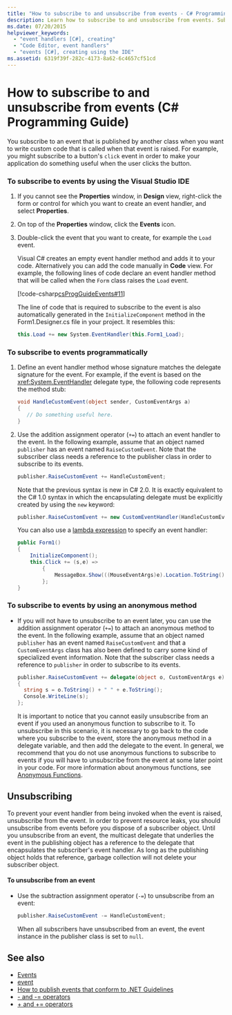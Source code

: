 ```yaml
---
title: "How to subscribe to and unsubscribe from events - C# Programming Guide"
description: Learn how to subscribe to and unsubscribe from events. Subscribe to events using the Visual Studio IDE, programmatically, or using an anonymous method.
ms.date: 07/20/2015
helpviewer_keywords: 
  - "event handlers [C#], creating"
  - "Code Editor, event handlers"
  - "events [C#], creating using the IDE"
ms.assetid: 6319f39f-282c-4173-8a62-6c4657cf51cd
---
```

# How to subscribe to and unsubscribe from events (C# Programming Guide)
You subscribe to an event that is published by another class when you want to write custom code that is called when that event is raised. For example, you might subscribe to a button's `click` event in order to make your application do something useful when the user clicks the button.  
  
### To subscribe to events by using the Visual Studio IDE  
  
1. If you cannot see the **Properties** window, in **Design** view, right-click the form or control for which you want to create an event handler, and select **Properties**.  
  
2. On top of the **Properties** window, click the **Events** icon.  
  
3. Double-click the event that you want to create, for example the `Load` event.  
  
     Visual C# creates an empty event handler method and adds it to your code. Alternatively you can add the code manually in **Code** view. For example, the following lines of code declare an event handler method that will be called when the `Form` class raises the `Load` event.  
  
     [!code-csharp[csProgGuideEvents#11](~/samples/snippets/csharp/VS_Snippets_VBCSharp/csProgGuideEvents/CS/Events.cs#11)]  
  
     The line of code that is required to subscribe to the event is also automatically generated in the `InitializeComponent` method in the Form1.Designer.cs file in your project. It resembles this:  
  
    ```csharp
    this.Load += new System.EventHandler(this.Form1_Load);  
    ```  
  
### To subscribe to events programmatically  
  
1. Define an event handler method whose signature matches the delegate signature for the event. For example, if the event is based on the <xref:System.EventHandler> delegate type, the following code represents the method stub:  
  
    ```csharp
    void HandleCustomEvent(object sender, CustomEventArgs a)  
    {  
       // Do something useful here.  
    }  
    ```  
  
2. Use the addition assignment operator (`+=`) to attach an event handler to the event. In the following example, assume that an object named `publisher` has an event named `RaiseCustomEvent`. Note that the subscriber class needs a reference to the publisher class in order to subscribe to its events.  
  
    ```csharp
    publisher.RaiseCustomEvent += HandleCustomEvent;  
    ```  
  
     Note that the previous syntax is new in C# 2.0. It is exactly equivalent to the C# 1.0 syntax in which the encapsulating delegate must be explicitly created by using the `new` keyword:  
  
    ```csharp
    publisher.RaiseCustomEvent += new CustomEventHandler(HandleCustomEvent);  
    ```  
  
     You can also use a [lambda expression](../statements-expressions-operators/lambda-expressions.md) to specify an event handler:
  
    ```csharp
    public Form1()  
    {  
        InitializeComponent();  
        this.Click += (s,e) =>
            {
                MessageBox.Show(((MouseEventArgs)e).Location.ToString());
            };
    }  
    ```  
  
### To subscribe to events by using an anonymous method  
  
- If you will not have to unsubscribe to an event later, you can use the addition assignment operator (`+=`) to attach an anonymous method to the event. In the following example, assume that an object named `publisher` has an event named `RaiseCustomEvent` and that a `CustomEventArgs` class has also been defined to carry some kind of specialized event information. Note that the subscriber class needs a reference to `publisher` in order to subscribe to its events.  
  
    ```csharp
    publisher.RaiseCustomEvent += delegate(object o, CustomEventArgs e)  
    {  
      string s = o.ToString() + " " + e.ToString();  
      Console.WriteLine(s);  
    };  
    ```  
  
     It is important to notice that you cannot easily unsubscribe from an event if you used an anonymous function to subscribe to it. To unsubscribe in this scenario, it is necessary to go back to the code where you subscribe to the event, store the anonymous method in a delegate variable, and then add the delegate to the event. In general, we recommend that you do not use anonymous functions to subscribe to events if you will have to unsubscribe from the event at some later point in your code. For more information about anonymous functions, see [Anonymous Functions](../statements-expressions-operators/anonymous-functions.md).  
  
## Unsubscribing  
 To prevent your event handler from being invoked when the event is raised, unsubscribe from the event. In order to prevent resource leaks, you should unsubscribe from events before you dispose of a subscriber object. Until you unsubscribe from an event, the multicast delegate that underlies the event in the publishing object has a reference to the delegate that encapsulates the subscriber's event handler. As long as the publishing object holds that reference, garbage collection will not delete your subscriber object.  
  
#### To unsubscribe from an event  
  
- Use the subtraction assignment operator (`-=`) to unsubscribe from an event:  
  
    ```csharp
    publisher.RaiseCustomEvent -= HandleCustomEvent;  
    ```  
  
     When all subscribers have unsubscribed from an event, the event instance in the publisher class is set to `null`.  
  
## See also

- [Events](./index.md)
- [event](../../language-reference/keywords/event.md)
- [How to publish events that conform to .NET Guidelines](./how-to-publish-events-that-conform-to-net-framework-guidelines.md)
- [- and -= operators](../../language-reference/operators/subtraction-operator.md)
- [+ and += operators](../../language-reference/operators/addition-operator.md)
